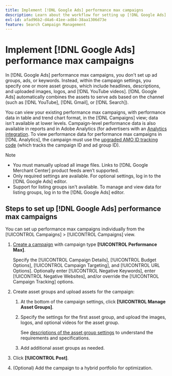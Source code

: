 ```yaml
---
title: Implement [!DNL Google Ads] performance max campaigns
description: Learn about the workflow for setting up [!DNL Google Ads] performance max campaigns.
exl-id: afad96b2-d4a6-41ee-ad84-38aa1306d73e
feature: Search Campaign Management
---
```

# Implement [!DNL Google Ads] performance max campaigns

In [!DNL Google Ads] performance max campaigns, you don't set up ad groups, ads, or keywords. Instead, within the campaign settings, you specify one or more asset groups, which include headlines, descriptions, and uploaded images, logos, and [!DNL YouTube videos]. [!DNL Google Ads] automatically combines the assets to serve ads based on the channel (such as [!DNL YouTube], [!DNL Gmail], or [!DNL Search]).

You can view your existing performance max campaigns, with performance data in table and trend chart format, in the [!DNL Campaigns] view; data isn't available at lower levels. Campaign-level performance data is also available in reports and in Adobe Analytics (for advertisers with an [Analytics integration](/help/integrations/analytics/overview.md). To view performance data for performance max campaigns in [!DNL Analytics], the campaign must use the [upgraded AMO ID tracking code](/help/search-social-commerce/tracking/skwcid-tracking-parameter.md) (which tracks the campaign ID and ad group ID).

>[!NOTE]
>
>* You must manually upload all image files. Links to [!DNL Google Merchant Center] product feeds aren’t supported.
>* Only required settings are available. For optional settings, log in to the [!DNL Google Ads] editor.
>* Support for listing groups isn't available. To manage and view data for listing groups, log in to the [!DNL Google Ads] editor.

## Steps to set up [!DNL Google Ads] performance max campaigns

You can set up performance max campaigns individually from the [!UICONTROL Campaigns] > [!UICONTROL Campaigns] view.

1. [Create a campaign](/help/search-social-commerce/campaign-management/campaigns/campaign-manage.md) with campaign type **[!UICONTROL Performance Max]**.

   Specify the [!UICONTROL Campaign Details], [!UICONTROL Budget Options], [!UICONTROL Campaign Targeting], and [!UICONTROL URL Options]. Optionally enter [!UICONTROL Negative Keywords], enter [!UICONTROL Negative Websites], and/or override the [!UICONTROL Campaign Tracking] options.

1. Create asset groups and upload assets for the campaign:

   1. At the bottom of the campaign settings, click **[!UICONTROL Manage Asset Groups]**.
   
   1. Specify the settings for the first asset group, and upload the images, logos, and optional videos for the asset group.
   
      See [descriptions of the asset group settings](/help/search-social-commerce/campaign-management/campaigns/campaign-settings-google.md) to understand the requirements and specifications.

   1. Add additional asset groups as needed.

1. Click **[!UICONTROL Post]**.

1. (Optional) Add the campaign to a hybrid portfolio for optimization.
